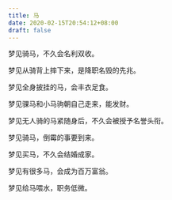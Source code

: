 ```yaml
---
title: 马
date: 2020-02-15T20:54:12+08:00
draft: false
---
```


梦见骑马，不久会名利双收。



梦见从骑背上摔下来，是降职名毁的先兆。



梦见全身披挂的马，会丰衣足食。



梦见骒马和小马驹朝自己走来，能发财。



梦见无人骑的马紧随身后，不久会被授予名誉头衔。



梦见骑马，倒霉的事要到来。



梦见买马，不久会结婚成家。



梦见有很多马，会成为百万富翁。



梦见给马喂水，职务低微。

